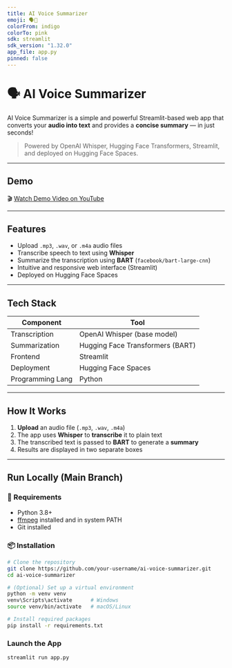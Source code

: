 ```yaml
---
title: AI Voice Summarizer
emoji: 🗣️📄
colorFrom: indigo
colorTo: pink
sdk: streamlit
sdk_version: "1.32.0"
app_file: app.py
pinned: false
---
```


# 🗣️ AI Voice Summarizer

AI Voice Summarizer is a simple and powerful Streamlit-based web app that converts your **audio into text** and provides a **concise summary** — in just seconds!

> Powered by OpenAI Whisper, Hugging Face Transformers, Streamlit, and deployed on Hugging Face Spaces.

---

## Demo

🎬 [Watch Demo Video on YouTube](https://www.youtube.com/watch?v=xFNtoHJYJ98)

---

## Features

- Upload `.mp3`, `.wav`, or `.m4a` audio files
- Transcribe speech to text using **Whisper**
- Summarize the transcription using **BART** (`facebook/bart-large-cnn`)
- Intuitive and responsive web interface (Streamlit)
- Deployed on Hugging Face Spaces

---

## Tech Stack

| Component        | Tool                                 |
|------------------|--------------------------------------|
| Transcription    | OpenAI Whisper (base model)          |
| Summarization    | Hugging Face Transformers (BART)     |
| Frontend         | Streamlit                            |
| Deployment       | Hugging Face Spaces                  |
| Programming Lang | Python                               |

---

##  How It Works

1. **Upload** an audio file (`.mp3`, `.wav`, `.m4a`)
2. The app uses **Whisper** to **transcribe** it to plain text
3. The transcribed text is passed to **BART** to generate a **summary**
4. Results are displayed in two separate boxes

---

## Run Locally (Main Branch)

### 🔧 Requirements

- Python 3.8+
- [ffmpeg](https://ffmpeg.org/download.html) installed and in system PATH
- Git installed

### 📦 Installation

```bash
# Clone the repository
git clone https://github.com/your-username/ai-voice-summarizer.git
cd ai-voice-summarizer

# (Optional) Set up a virtual environment
python -m venv venv
venv\Scripts\activate      # Windows
source venv/bin/activate   # macOS/Linux

# Install required packages
pip install -r requirements.txt
```

###  Launch the App

```bash
streamlit run app.py
```


